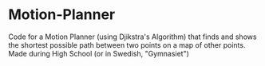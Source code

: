 # Motion-Planner
Code for a Motion Planner (using Djikstra's Algorithm) that finds and shows the shortest possible path between two points on a map of other points. Made during High School (or in Swedish, "Gymnasiet")
